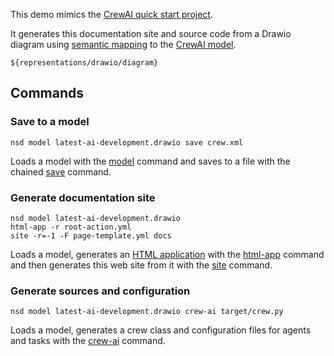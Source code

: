 This demo mimics the [CrewAI quick start project](https://docs.crewai.com/quickstart).

It generates this documentation site and source code from a Drawio diagram using 
[semantic mapping](https://docs.nasdanika.org/core/mapping/index.html)
to the [CrewAI model](https://crew-ai.models.nasdanika.org/).

```drawio
${representations/drawio/diagram}
```

## Commands

### Save to a model
``nsd model latest-ai-development.drawio save crew.xml``

Loads a model with the [model](https://docs.nasdanika.org/nsd-cli/nsd/model/index.html) command 
and saves to a file with the chained [save](https://docs.nasdanika.org/nsd-cli/nsd/model/save/index.html) command.

### Generate documentation site

```
nsd model latest-ai-development.drawio 
html-app -r root-action.yml 
site -r=-1 -F page-template.yml docs
```

Loads a model, generates an [HTML application](https://html-app.models.nasdanika.org/index.html)
with the [html-app](https://docs.nasdanika.org/nsd-cli/nsd/model/html-app/index.html) command
and then generates this web site from it with the [site](https://docs.nasdanika.org/nsd-cli/nsd/model/html-app/site/index.html) command.

### Generate sources and configuration

```
nsd model latest-ai-development.drawio crew-ai target/crew.py 
```

Loads a model, generates a crew class and configuration files for agents and tasks
with the [crew-ai](https://docs.nasdanika.org/nsd-cli/nsd/model/crew-ai/index.html) command.

